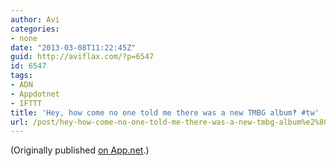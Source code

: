 ```yaml
---
author: Avi
categories:
- none
date: "2013-03-08T11:22:45Z"
guid: http://aviflax.com/?p=6547
id: 6547
tags:
- ADN
- Appdotnet
- IFTTT
title: 'Hey, how come no one told me there was a new TMBG album‽ #tw'
url: /post/hey-how-come-no-one-told-me-there-was-a-new-tmbg-album%e2%80%bd-tw/
---
```

(Originally published [on App.net](http://alpha.app.net/aviflax/post/3645306).)